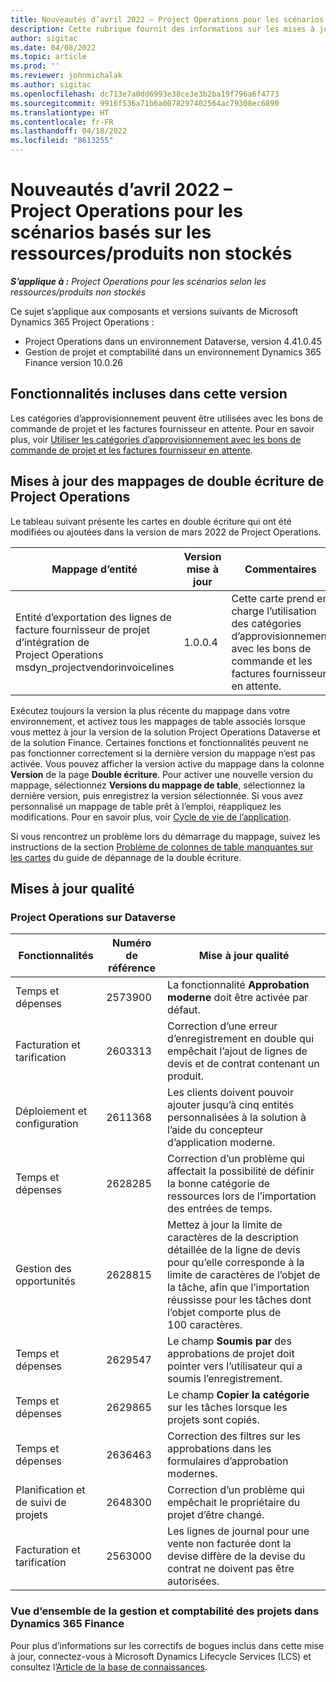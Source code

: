 ```yaml
---
title: Nouveautés d’avril 2022 – Project Operations pour les scénarios basés sur les ressources/produits non stockés
description: Cette rubrique fournit des informations sur les mises à jour de qualité disponibles dans la version d’avril 2022 de Microsoft Dynamics 365 Project Operations pour les scénarios basés sur les ressources/produits non stockés.
author: sigitac
ms.date: 04/08/2022
ms.topic: article
ms.prod: ''
ms.reviewer: johnmichalak
ms.author: sigitac
ms.openlocfilehash: dc713e7a0dd6993e38ce3e3b2ba19f796a6f4773
ms.sourcegitcommit: 9916f536a71b6a0078297402564ac79308ec6890
ms.translationtype: HT
ms.contentlocale: fr-FR
ms.lasthandoff: 04/18/2022
ms.locfileid: "8613255"
---
```

# <a name="whats-new-april-2022---project-operations-for-resourcenon-stocked-based-scenarios"></a>Nouveautés d’avril 2022 – Project Operations pour les scénarios basés sur les ressources/produits non stockés

_**S’applique à :** Project Operations pour les scénarios selon les ressources/produits non stockés_

Ce sujet s’applique aux composants et versions suivants de Microsoft Dynamics 365 Project Operations :

- Project Operations dans un environnement Dataverse, version 4.41.0.45
- Gestion de projet et comptabilité dans un environnement Dynamics 365 Finance version 10.0.26

## <a name="features-included-in-this-release"></a>Fonctionnalités incluses dans cette version

Les catégories d’approvisionnement peuvent être utilisées avec les bons de commande de projet et les factures fournisseur en attente. Pour en savoir plus, voir [Utiliser les catégories d’approvisionnement avec les bons de commande de projet et les factures fournisseur en attente](configure-procurement-categories.md).

## <a name="project-operations-dual-write-maps-updates"></a>Mises à jour des mappages de double écriture de Project Operations

Le tableau suivant présente les cartes en double écriture qui ont été modifiées ou ajoutées dans la version de mars 2022 de Project Operations.

| Mappage d’entité | Version mise à jour | Commentaires |
| -------------- | ------------------- | ------------|
| Entité d’exportation des lignes de facture fournisseur de projet d’intégration de Project Operations msdyn\_projectvendorinvoicelines | 1.0.0.4 | Cette carte prend en charge l’utilisation des catégories d’approvisionnement avec les bons de commande et les factures fournisseur en attente. |

Exécutez toujours la version la plus récente du mappage dans votre environnement, et activez tous les mappages de table associés lorsque vous mettez à jour la version de la solution Project Operations Dataverse et de la solution Finance. Certaines fonctions et fonctionnalités peuvent ne pas fonctionner correctement si la dernière version du mappage n’est pas activée. Vous pouvez afficher la version active du mappage dans la colonne **Version** de la page **Double écriture**. Pour activer une nouvelle version du mappage, sélectionnez **Versions du mappage de table**, sélectionnez la dernière version, puis enregistrez la version sélectionnée. Si vous avez personnalisé un mappage de table prêt à l’emploi, réappliquez les modifications. Pour en savoir plus, voir [Cycle de vie de l’application](/dynamics365/fin-ops-core/dev-itpro/data-entities/dual-write/app-lifecycle-management).

Si vous rencontrez un problème lors du démarrage du mappage, suivez les instructions de la section [Problème de colonnes de table manquantes sur les cartes](/dynamics365/fin-ops-core/dev-itpro/data-entities/dual-write/dual-write-troubleshooting-finops-upgrades#missing-table-columns-issue-on-maps) du guide de dépannage de la double écriture.

## <a name="quality-updates"></a>Mises à jour qualité

### <a name="project-operations-on-dataverse"></a>Project Operations sur Dataverse

| Fonctionnalités | Numéro de référence | Mise à jour qualité |
| ------------ | ---------------- | -------------- |
| Temps et dépenses | 2573900 | La fonctionnalité **Approbation moderne** doit être activée par défaut. |
| Facturation et tarification | 2603313 | Correction d’une erreur d’enregistrement en double qui empêchait l’ajout de lignes de devis et de contrat contenant un produit. |
| Déploiement et configuration | 2611368 | Les clients doivent pouvoir ajouter jusqu’à cinq entités personnalisées à la solution à l’aide du concepteur d’application moderne. |
| Temps et dépenses | 2628285 | Correction d’un problème qui affectait la possibilité de définir la bonne catégorie de ressources lors de l’importation des entrées de temps. |
| Gestion des opportunités| 2628815 | Mettez à jour la limite de caractères de la description détaillée de la ligne de devis pour qu’elle corresponde à la limite de caractères de l’objet de la tâche, afin que l’importation réussisse pour les tâches dont l’objet comporte plus de 100 caractères. |
| Temps et dépenses| 2629547 | Le champ **Soumis par** des approbations de projet doit pointer vers l’utilisateur qui a soumis l’enregistrement. |
| Temps et dépenses| 2629865 | Le champ **Copier la catégorie** sur les tâches lorsque les projets sont copiés. |
| Temps et dépenses| 2636463 | Correction des filtres sur les approbations dans les formulaires d’approbation modernes. |
| Planification et de suivi de projets | 2648300 | Correction d’un problème qui empêchait le propriétaire du projet d’être changé. |
| Facturation et tarification | 2563000 | Les lignes de journal pour une vente non facturée dont la devise diffère de la devise du contrat ne doivent pas être autorisées. |

### <a name="project-management-and-accounting-in-dynamics-365-finance"></a>Vue d’ensemble de la gestion et comptabilité des projets dans Dynamics 365 Finance

Pour plus d’informations sur les correctifs de bogues inclus dans cette mise à jour, connectez-vous à Microsoft Dynamics Lifecycle Services (LCS) et consultez l’[Article de la base de connaissances](https://fix.lcs.dynamics.com/Issue/Details?bugId=662864).
